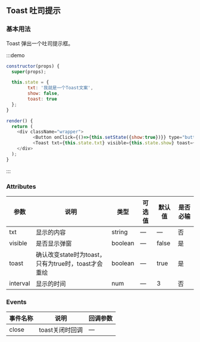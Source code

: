 ## Toast 吐司提示


### 基本用法

Toast 弹出一个吐司提示框。

:::demo 

```js
constructor(props) {
  super(props);

  this.state = {
        txt: '我就是一个Toast文案',
        show: false,
        toast: true
  };  
}

render() {    
  return (
    <div className="wrapper">
          <Button onClick={()=>{this.setState({show:true})}} type="button">点我弹出提示</Button>
          <Toast txt={this.state.txt} visible={this.state.show} toast={this.state.toast}></Toast>
    </div>
  );
}
```
:::

### Attributes
| 参数        | 说明          | 类型      | 可选值       | 默认值  |  是否必输  |
|------------ |-------------- |---------- |----------- |-------- | -------- |
| txt         | 显示的内容     | string    | — | — | 否 |
| visible     | 是否显示弹窗   | boolean   | — | false | 是 
| toast       | 确认改变state时为toast，只有为true时，toast才会重绘  | boolean   | — | true | 是 |
| interval    | 显示的时间  | num   | — | 3 | 否 |

### Events
| 事件名称   | 说明    | 回调参数      |
|---------- |-------- |---------- |
| close    | toast关闭时回调 | — |

